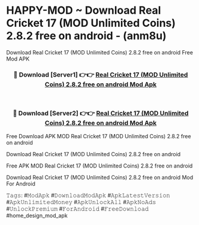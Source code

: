 # HAPPY-MOD ~ Download Real Cricket 17 (MOD Unlimited Coins) 2.8.2 free on android - (anm8u)
Download Real Cricket 17 (MOD Unlimited Coins) 2.8.2 free on android Free Mod APK

<div align="center">
<h3>🔴 Download [Server1] 👉👉 <a href="https://apk-comot.site?title=Real_Cricket_17_(MOD_Unlimited_Coins)_2.8.2_free_on_android">Real Cricket 17 (MOD Unlimited Coins) 2.8.2 free on android Mod Apk</a></h3><br>

<h3>🔴 Download [Server2] 👉👉 <a href="https://apk-comot.site?title=Real_Cricket_17_(MOD_Unlimited_Coins)_2.8.2_free_on_android">Real Cricket 17 (MOD Unlimited Coins) 2.8.2 free on android Mod Apk</a></h3>
</div>


Free Download APK MOD Real Cricket 17 (MOD Unlimited Coins) 2.8.2 free on android

Download Real Cricket 17 (MOD Unlimited Coins) 2.8.2 free on android 

Free APK MOD Real Cricket 17 (MOD Unlimited Coins) 2.8.2 free on android 

Download Real Cricket 17 (MOD Unlimited Coins) 2.8.2 free on android Mod For Android

𝚃𝚊𝚐𝚜: #𝙼𝚘𝚍𝙰𝚙𝚔 #𝙳𝚘𝚠𝚗𝚕𝚘𝚊𝚍𝙼𝚘𝚍𝙰𝚙𝚔 #𝙰𝚙𝚔𝙻𝚊𝚝𝚎𝚜𝚝𝚅𝚎𝚛𝚜𝚒𝚘𝚗 #𝙰𝚙𝚔𝚄𝚗𝚕𝚒𝚖𝚒𝚝𝚎𝚍𝙼𝚘𝚗𝚎𝚢 #𝙰𝚙𝚔𝚄𝚗𝚕𝚘𝚌𝚔𝙰𝚕𝚕 #𝙰𝚙𝚔𝙽𝚘𝙰𝚍𝚜 #𝚄𝚗𝚕𝚘𝚌𝚔𝙿𝚛𝚎𝚖𝚒𝚞𝚖 #𝙵𝚘𝚛𝙰𝚗𝚍𝚛𝚘𝚒𝚍 #𝙵𝚛𝚎𝚎𝙳𝚘𝚠𝚗𝚕𝚘𝚊𝚍 #home_design_mod_apk